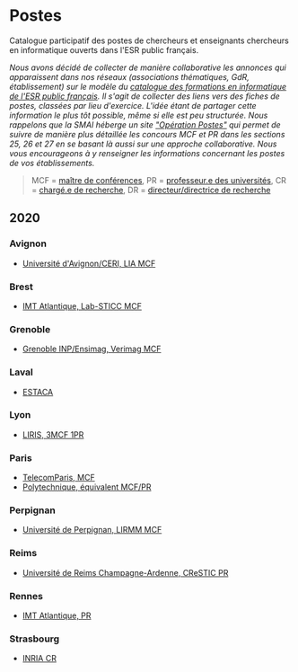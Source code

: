 # Postes 

Catalogue participatif des postes de chercheurs et enseignants chercheurs en informatique ouverts dans l'ESR public français.

*Nous avons décidé de collecter de manière collaborative
les annonces qui apparaissent dans nos réseaux (associations thématiques, GdR, établissement)
sur le modèle du [catalogue des formations en informatique de l'ESR public français](https://github.com/specifcampus/formations).
Il s'agit de collecter des liens vers des fiches de postes, classées par lieu d'exercice.
L'idée étant de partager cette information le plus tôt possible, même si elle est peu structurée.
Nous rappelons que la SMAI héberge un site ["Opération Postes"](http://postes.smai.emath.fr/) qui permet de suivre de manière 
plus détaillée les concours MCF et PR dans les sections 25, 26 et 27 en se basant
là aussi sur une approche collaborative. Nous vous encourageons à y renseigner les informations
concernant les postes de vos établissements.*

> MCF = [maître de conférences](https://fr.wikipedia.org/wiki/Maître_de_conférences_(France)), PR = [professeur.e des universités](https://fr.wikipedia.org/wiki/Professeur_des_universités), CR = [chargé.e de recherche](https://fr.wikipedia.org/wiki/Chercheur_des_établissements_publics_scientifiques_et_technologiques_français#Les_chargés_de_recherche), DR = [directeur/directrice de recherche](https://fr.wikipedia.org/wiki/Chercheur_des_établissements_publics_scientifiques_et_technologiques_français#Les_chargés_de_recherche)

## 2020

### Avignon

- [Université d'Avignon/CERI, LIA MCF](https://lia.univ-avignon.fr/wp-content/uploads/sites/40/2019/12/STS_MCF27_FOP_0840685N_4152.pdf)

### Brest

- [IMT Atlantique, Lab-STICC MCF](https://www.imt-atlantique.fr/fr/maitre-de-conferences-fh-en-intelligence-artificielle-cooperation-humain-systeme)

### Grenoble

- [Grenoble INP/Ensimag, Verimag MCF](https://www-verimag.imag.fr/Ensimag-Assistant-professor-position-in.html?lang=fr)

### Laval

- [ESTACA](https://www.estaca.fr/files/200/Recrutement-Recherche/151/Enseignant-e-Chercheur-se-systemes-embarques.pdf)

### Lyon

- [LIRIS, 3MCF 1PR](https://liris.cnrs.fr/emplois)

### Paris

- [TelecomParis, MCF](https://framaforms.org/open-position-on-explainable-ai-1577180789)
- [Polytechnique, équivalent MCF/PR](https://portail.polytechnique.edu/informatique/fr/rubrique-2/page-de-liste-offre-demploi)

### Perpignan

- [Université de Perpignan, LIRMM MCF](https://perso.univ-perp.fr/langlois/images/pdf/PUB_MCF27_2020.pdf)

### Reims

- [Université de Reims Champagne-Ardenne, CReSTIC PR](http://www.gdr-isis.fr/news/6837/121/Poste-PR-27-Reims-HPC-et-Image.html)

### Rennes

- [IMT Atlantique, PR](https://www.imt-atlantique.fr/fr/professeur-fh-en-cybersecurite)

### Strasbourg

- [INRIA CR](https://mimesis.inria.fr/job-offers/engineer-positions/faculty-position/)

